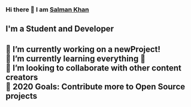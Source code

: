 ### Hi there 👋  I am <a href="https://salmankhan.tech">Salman Khan</a>
<h2>I'm a Student and Developer <h2>
🔭 I’m currently working on a newProject!<br>
🌱 I’m currently learning everything 🤣<br>
👯 I’m looking to collaborate with other content creators<br>
🥅 2020 Goals: Contribute more to Open Source projects<br>

